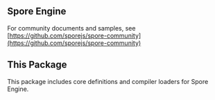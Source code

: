 ## Spore Engine

For community documents and samples, see [https://github.com/sporejs/spore-community](https://github.com/sporejs/spore-community)

## This Package

This package includes core definitions and compiler loaders for Spore Engine.
